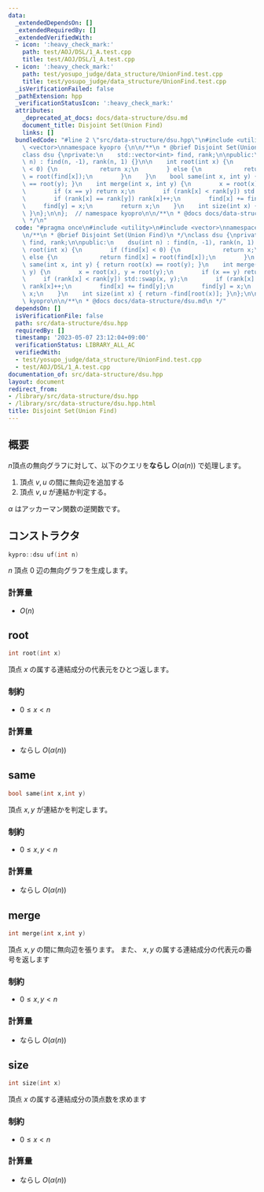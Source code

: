 ```yaml
---
data:
  _extendedDependsOn: []
  _extendedRequiredBy: []
  _extendedVerifiedWith:
  - icon: ':heavy_check_mark:'
    path: test/AOJ/DSL/1_A.test.cpp
    title: test/AOJ/DSL/1_A.test.cpp
  - icon: ':heavy_check_mark:'
    path: test/yosupo_judge/data_structure/UnionFind.test.cpp
    title: test/yosupo_judge/data_structure/UnionFind.test.cpp
  _isVerificationFailed: false
  _pathExtension: hpp
  _verificationStatusIcon: ':heavy_check_mark:'
  attributes:
    _deprecated_at_docs: docs/data-structure/dsu.md
    document_title: Disjoint Set(Union Find)
    links: []
  bundledCode: "#line 2 \"src/data-structure/dsu.hpp\"\n#include <utility>\n#include\
    \ <vector>\nnamespace kyopro {\n\n/**\n * @brief Disjoint Set(Union Find)\n */\n\
    class dsu {\nprivate:\n    std::vector<int> find, rank;\n\npublic:\n    dsu(int\
    \ n) : find(n, -1), rank(n, 1) {}\n\n    int root(int x) {\n        if (find[x]\
    \ < 0) {\n            return x;\n        } else {\n            return find[x]\
    \ = root(find[x]);\n        }\n    }\n    bool same(int x, int y) { return root(x)\
    \ == root(y); }\n    int merge(int x, int y) {\n        x = root(x), y = root(y);\n\
    \        if (x == y) return x;\n        if (rank[x] < rank[y]) std::swap(x, y);\n\
    \        if (rank[x] == rank[y]) rank[x]++;\n        find[x] += find[y];\n   \
    \     find[y] = x;\n        return x;\n    }\n    int size(int x) { return -find[root(x)];\
    \ }\n};\n\n};  // namespace kyopro\n\n/**\n * @docs docs/data-structure/dsu.md\n\
    \ */\n"
  code: "#pragma once\n#include <utility>\n#include <vector>\nnamespace kyopro {\n\
    \n/**\n * @brief Disjoint Set(Union Find)\n */\nclass dsu {\nprivate:\n    std::vector<int>\
    \ find, rank;\n\npublic:\n    dsu(int n) : find(n, -1), rank(n, 1) {}\n\n    int\
    \ root(int x) {\n        if (find[x] < 0) {\n            return x;\n        }\
    \ else {\n            return find[x] = root(find[x]);\n        }\n    }\n    bool\
    \ same(int x, int y) { return root(x) == root(y); }\n    int merge(int x, int\
    \ y) {\n        x = root(x), y = root(y);\n        if (x == y) return x;\n   \
    \     if (rank[x] < rank[y]) std::swap(x, y);\n        if (rank[x] == rank[y])\
    \ rank[x]++;\n        find[x] += find[y];\n        find[y] = x;\n        return\
    \ x;\n    }\n    int size(int x) { return -find[root(x)]; }\n};\n\n};  // namespace\
    \ kyopro\n\n/**\n * @docs docs/data-structure/dsu.md\n */"
  dependsOn: []
  isVerificationFile: false
  path: src/data-structure/dsu.hpp
  requiredBy: []
  timestamp: '2023-05-07 23:12:04+09:00'
  verificationStatus: LIBRARY_ALL_AC
  verifiedWith:
  - test/yosupo_judge/data_structure/UnionFind.test.cpp
  - test/AOJ/DSL/1_A.test.cpp
documentation_of: src/data-structure/dsu.hpp
layout: document
redirect_from:
- /library/src/data-structure/dsu.hpp
- /library/src/data-structure/dsu.hpp.html
title: Disjoint Set(Union Find)
---
```

## 概要

$n$頂点の無向グラフに対して、以下のクエリを**ならし** $O(\alpha(n))$ で処理します。

1. 頂点 $v,u$ の間に無向辺を追加する
1. 頂点 $v,u$ が連結か判定する。

$\alpha$ はアッカーマン関数の逆関数です。

## コンストラクタ

```cpp
kypro::dsu uf(int n)
```

$n$ 頂点 $0$ 辺の無向グラフを生成します。

### 計算量

- $O(n)$

## root

```cpp
int root(int x)
```

頂点 $x$ の属する連結成分の代表元をひとつ返します。

### 制約

- $0 \leq x \lt n$

### 計算量

- ならし $O(\alpha(n))$

## same

```cpp
bool same(int x,int y)
```

頂点 $x,y$ が連結かを判定します。

### 制約

- $0 \leq x,y \lt n$

### 計算量

- ならし $O(\alpha(n))$

## merge

```cpp
int merge(int x,int y)
```

頂点 $x,y$ の間に無向辺を張ります。
また、 $x,y$ の属する連結成分の代表元の番号を返します

### 制約

- $0 \leq x,y \lt n$

### 計算量

- ならし $O(\alpha(n))$

## size

```cpp
int size(int x)
```

頂点 $x$ の属する連結成分の頂点数を求めます

### 制約

- $0 \leq x \lt n$

### 計算量

- ならし $O(\alpha(n))$
